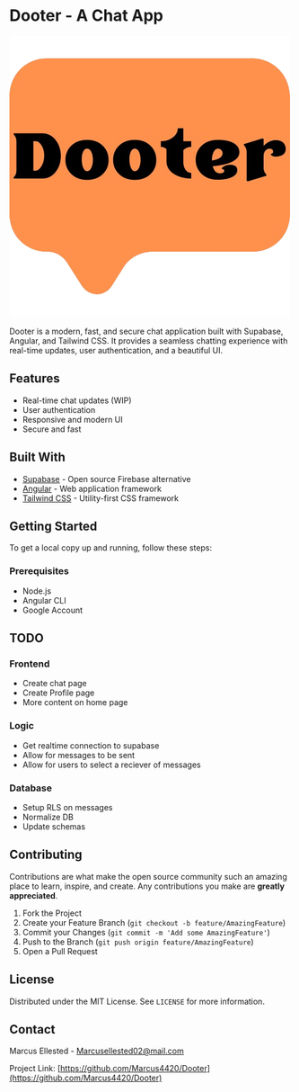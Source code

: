 # Dooter - A Chat App

![Dooter Logo](/src/assets/Dooter-logo.png)

Dooter is a modern, fast, and secure chat application built with Supabase, Angular, and Tailwind CSS. It provides a seamless chatting experience with real-time updates, user authentication, and a beautiful UI.

## Features

- Real-time chat updates (WIP)
- User authentication
- Responsive and modern UI
- Secure and fast

## Built With

- [Supabase](https://supabase.io/) - Open source Firebase alternative
- [Angular](https://angular.io/) - Web application framework
- [Tailwind CSS](https://tailwindcss.com/) - Utility-first CSS framework

## Getting Started

To get a local copy up and running, follow these steps:

### Prerequisites

- Node.js
- Angular CLI
- Google Account

## TODO
### Frontend
- Create chat page
- Create Profile page
- More content on home page
### Logic
- Get realtime connection to supabase
- Allow for messages to be sent
- Allow for users to select a reciever of messages
### Database
- Setup RLS on messages
- Normalize DB
- Update schemas
## Contributing

Contributions are what make the open source community such an amazing place to learn, inspire, and create. Any contributions you make are **greatly appreciated**.

1. Fork the Project
2. Create your Feature Branch (`git checkout -b feature/AmazingFeature`)
3. Commit your Changes (`git commit -m 'Add some AmazingFeature'`)
4. Push to the Branch (`git push origin feature/AmazingFeature`)
5. Open a Pull Request

## License

Distributed under the MIT License. See `LICENSE` for more information.

## Contact

Marcus Ellested - Marcusellested02@mail.com

Project Link: [https://github.com/Marcus4420/Dooter](https://github.com/Marcus4420/Dooter)
